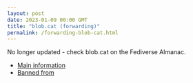 ```yaml
---
layout: post
date: 2023-01-09 00:00 GMT
title: "blob.cat (forwarding)"
permalink: /forwarding-blob-cat.html
---
```


No longer updated - check blob.cat on the Fediverse Almanac.

* [Main information](https://www.fediversealmanac.com/api/v1/instances/blob.cat)
* [Banned from](https://www.fediversealmanac.com/api/v1/instances/blob.cat/banned_from)

